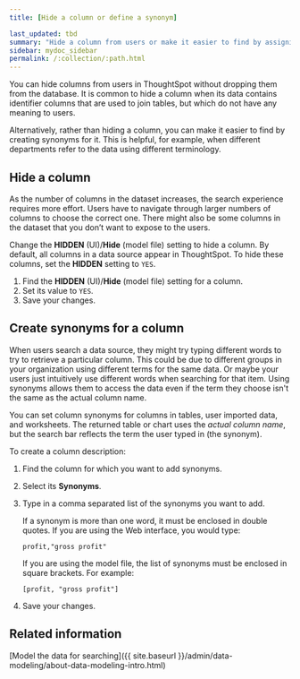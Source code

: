 ```yaml
---
title: [Hide a column or define a synonym]

last_updated: tbd
summary: "Hide a column from users or make it easier to find by assigning a synonym."
sidebar: mydoc_sidebar
permalink: /:collection/:path.html
---
```


You can hide columns from users in ThoughtSpot without dropping them from the
database. It is common to hide a column when its data contains identifier
columns that are used to join tables, but which do not have any meaning to
users.

Alternatively, rather than hiding a column, you can make it easier to find by
creating synonyms for it. This is helpful, for example, when different
departments refer to the data using different terminology.

## Hide a column

As the number of columns in the dataset increases, the search experience
requires more effort. Users have to navigate through larger numbers of columns
to choose the correct one. There might also be some columns in the dataset that
you don’t want to expose to the users.

Change the **HIDDEN** (UI)/**Hide** (model file) setting to hide a column. By
default, all columns in a data source appear in ThoughtSpot. To hide these
columns, set the **HIDDEN** setting to `YES`.

1. Find the **HIDDEN** (UI)/**Hide** (model file) setting for a column.
2. Set its value to `YES`.
3. Save your changes.

## Create synonyms for a column

When users search a data source, they might try typing different words to try to
retrieve a particular column. This could be due to different groups in your
organization using different terms for the same data. Or maybe your users just
intuitively use different words when searching for that item. Using synonyms
allows them to access the data even if the term they choose isn't the same as
the actual column name.

You can set column synonyms for columns in tables, user imported data, and
worksheets. The returned table or chart uses the _actual column name_,
but the search bar reflects the term the user typed in (the synonym).

To create a column description:

1. Find the column for which you want to add synonyms.
2. Select its **Synonyms**.
3. Type in a comma separated list of the synonyms you want to add.

   If a synonym is more than one word, it must be enclosed in double quotes. If
   you are using the Web interface, you would type:

    ```
    profit,"gross profit"
    ```

    If you are using the model file, the list of synonyms must be enclosed in
    square brackets. For example:

    ```
    [profit, "gross profit"]
    ```

4. Save your changes.


## Related information  

[Model the data for searching]({{ site.baseurl }}/admin/data-modeling/about-data-modeling-intro.html)
